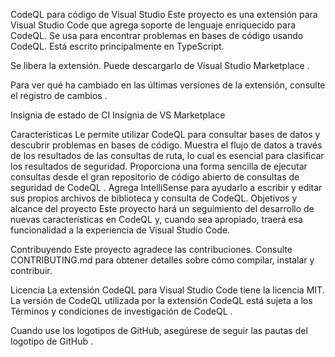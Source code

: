 CodeQL para código de Visual Studio
Este proyecto es una extensión para Visual Studio Code que agrega soporte de lenguaje enriquecido para CodeQL. Se usa para encontrar problemas en bases de código usando CodeQL. Está escrito principalmente en TypeScript.

Se libera la extensión. Puede descargarlo de Visual Studio Marketplace .

Para ver qué ha cambiado en las últimas versiones de la extensión, consulte el registro de cambios .

Insignia de estado de CI Insignia de VS Marketplace

Características
Le permite utilizar CodeQL para consultar bases de datos y descubrir problemas en bases de código.
Muestra el flujo de datos a través de los resultados de las consultas de ruta, lo cual es esencial para clasificar los resultados de seguridad.
Proporciona una forma sencilla de ejecutar consultas desde el gran repositorio de código abierto de consultas de seguridad de CodeQL .
Agrega IntelliSense para ayudarlo a escribir y editar sus propios archivos de biblioteca y consulta de CodeQL.
Objetivos y alcance del proyecto
Este proyecto hará un seguimiento del desarrollo de nuevas características en CodeQL y, cuando sea apropiado, traerá esa funcionalidad a la experiencia de Visual Studio Code.

Contribuyendo
Este proyecto agradece las contribuciones. Consulte CONTRIBUTING.md para obtener detalles sobre cómo compilar, instalar y contribuir.

Licencia
La extensión CodeQL para Visual Studio Code tiene la licencia MIT. La versión de CodeQL utilizada por la extensión CodeQL está sujeta a los Términos y condiciones de investigación de CodeQL .

Cuando use los logotipos de GitHub, asegúrese de seguir las pautas del logotipo de GitHub .
